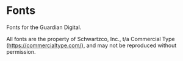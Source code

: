# Fonts

Fonts for the Guardian Digital.

All fonts are the property of Schwartzco, Inc., t/a Commercial Type (https://commercialtype.com/), and may not be reproduced without permission.
